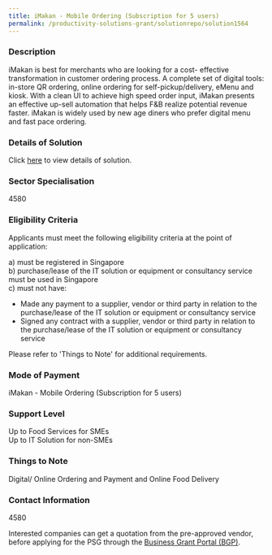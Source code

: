 ```yaml
---
title: iMakan - Mobile Ordering (Subscription for 5 users)
permalink: /productivity-solutions-grant/solutionrepo/solution1564
---
```


### Description

iMakan is best for merchants who are looking for a cost- effective transformation in customer ordering process. A complete set of digital tools: in-store QR ordering, online ordering for self-pickup/delivery, eMenu and kiosk. With a clean UI to achieve high speed order input, iMakan presents an effective up-sell automation that helps F&B realize potential revenue faster. 
iMakan is widely used by new age diners who prefer digital menu and fast pace ordering.

### Details of Solution

Click <a href='Megasafe Technology Pte Ltd' target='_blank' rel='noopener'>here</a> to view details of solution.

### Sector Specialisation

 4580 

### Eligibility Criteria

Applicants must meet the following eligibility criteria at the point of application:

a) must be registered in Singapore <br>
b) purchase/lease of the IT solution or equipment or consultancy service must be used in Singapore <br>
c) must not have:
- Made any payment to a supplier, vendor or third party in relation to the purchase/lease of the IT solution or equipment or consultancy service
- Signed any contract with a supplier, vendor or third party in relation to the purchase/lease of the IT solution or equipment or consultancy service

Please refer to 'Things to Note' for additional requirements.

### Mode of Payment
iMakan - Mobile Ordering (Subscription for 5 users)

### Support Level
Up to Food Services for SMEs <br>
Up to IT Solution for non-SMEs

### Things to Note
Digital/ Online Ordering and Payment and Online Food Delivery

### Contact Information
4580

Interested companies can get a quotation from the pre-approved vendor, before applying for the PSG through the <a target='_blank' rel='noopener' href='https://www.businessgrants.gov.sg/'>Business Grant Portal (BGP)</a>.
